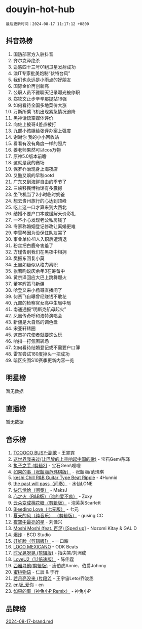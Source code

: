 # douyin-hot-hub

`最后更新时间：2024-08-17 11:17:12 +0800`

## 抖音热榜

1. 国防部官方入驻抖音
1. 齐尔克泽绝杀
1. 遥感四十三号01组卫星发射成功
1. 澳IT专家批美炮制“伏特台风”
1. 我们也永远是小雨点的好朋友
1. 国际金价再创新高
1. 公职人员不雅聊天记录曝光被停职
1. 郑钦文止步辛辛那提站16强
1. 如何看待全国多地菜价大涨
1. 万斯所乘飞机出现紧急情况迫降
1. 黑神话悟空媒体评价
1. 向佐上披哥4差点被打
1. 九部小孩姐给张译办案上强度
1. 谢谢你 我的小小回收站
1. 看看有没有角度一样的照片
1. 姜老师果然可以cos万物
1. 原神5.0版本前瞻
1. 这就是我的赛场
1. 保罗乔治现身上海夜店
1. 又酷又飒的早秋ootd
1. 广东又到海鲜自由的季节了
1. 三峡移民博物馆有多震撼
1. 坐飞机当了2小时临时奶爸
1. 想去贵州旅行的心达到顶峰
1. 吃上这一口才算来到大西北
1. 结婚不要户口本或缓解天价彩礼
1. 一不小心发现老公私房钱了
1. 专家称婚姻登记修改让离婚更难
1. 李雪琴因为没保住队友哭了
1. 事业单位41人入职后遭清退
1. 粉丝把白鹿夸害羞了
1. 方瑾告别我们在黑夜中相拥
1. 樊振东回复小莫
1. 王自如疑似从格力离职
1. 张若昀说庆余年3在筹备中
1. 黄宗泽回应大巴上跳舞爆火
1. 董宇辉策马新疆
1. 哈登又来小杨哥直播间了
1. 何赛飞自曝曾经赚钱不敢花
1. 九部的检察官女高中生局中局
1. 南通通报“明斯克航母起火”
1. 凤凰传奇呼和浩特演唱会
1. 新疆是大自然的调色盘
1. 宋亚轩转圈
1. 这首护花使者就要这么玩
1. 响指一打氛围转场
1. 如何看待结婚登记或不需要户口簿
1. 雷军尝试180度掉头一把成功
1. 暗区突围S10赛季更新内容一览

## 明星榜

暂无数据

## 直播榜

暂无数据

## 音乐榜

1. [TOOOOO BUSY-副歌](https://sf5-hl-cdn-tos.douyinstatic.com/obj/tos-cn-ve-2774/o0fmjGZetNDjSM5EimFs2QlzBg30YgByJMRQrC) - 王霏霏
1. [这世界我来过(让巴黎的上空响起中国的歌)](https://sf3-cdn-tos.douyinstatic.com/obj/tos-cn-ve-2774/o4wXzBftoUMHKWsiWRwtI9iiGWnO8zjCBxAaAb) - 宝石Gem/陈泽
1. [执子之手 (剪辑2)](https://sf5-hl-cdn-tos.douyinstatic.com/obj/tos-cn-ve-2774/oUoZLQjCc31XzqsBnBQUNgeKtYPBcgbFDwtfcu) - 宝石Gem\哩哩
1. [如果的事（张韶涵范玮琪版）](https://sf6-cdn-tos.douyinstatic.com/obj/tos-cn-ve-2774/owI7MDDyzHddFIDNOFiTf8qYP1fafEiAgmjsCv) - 张韶涵/范玮琪
1. [keshi Chill R&B Guitar Type Beat Ripple](https://sf5-hl-cdn-tos.douyinstatic.com/obj/tos-cn-ve-2774/okQIfmitAB3HpgZQo0YCEFEACcDhQngn0fkFIC) - 4Hunnid
1. [the past will pass（间奏）](https://sf5-hl-cdn-tos.douyinstatic.com/obj/tos-cn-ve-2774/oYi1aFWqIjwzlvAuryrQIMAFSoPpJyicp6BiZ) - 水仙LONE
1. [快乐恰恰（间奏）](https://sf5-hl-cdn-tos.douyinstatic.com/obj/tos-cn-ve-2774/oMesum3HvWQXJxuMFeVYzf54o2QzH5aEBPOCAn) - MaksJ
1. [心之火（R&B版）（谁的爱不疯）](https://sf5-hl-cdn-tos.douyinstatic.com/obj/tos-cn-ve-2774/okemkEDaIBBE3OosftCgMxlFkLQZRw37t36ZQv) - Zxxy
1. [云朵变成棉花糖（剪辑版）](https://sf5-hl-cdn-tos.douyinstatic.com/obj/tos-cn-ve-2774/o8LC84GQLALFfXeyJmh8KE61byVQYMMeAZLfEI) - 泡芙芙Scarlett
1. [Bleeding Love（七元版）](https://sf3-cdn-tos.douyinstatic.com/obj/tos-cn-ve-2774/oEgC9eZFHQ1MfSRnrfkzFp8AayDWqAQMABBgUs) - 七元
1. [夏天的风（纯音乐） （剪辑版）](https://sf5-hl-cdn-tos.douyinstatic.com/obj/tos-cn-ve-2774/oUzLjBZZFQAoNRmGokEeD5zfQCObp6UeFAnTa6) - gusing CC
1. [夜空中最亮的星](https://sf5-hl-cdn-tos.douyinstatic.com/obj/tos-cn-ve-2774/o4IfgGwqqnFeXEMGaS8JBzJAdayAaCeoxqbjCD) - 刘佳兴
1. [Moshi Moshi (feat. 百足) [Sped up]](https://sf3-cdn-tos.douyinstatic.com/obj/tos-cn-ve-2774/ocCPFQcXJLeroaIdQLIGAoeeYM3OAUYGDguHXz) - Nozomi Kitay & GAL D
1. [爆炸](https://sf5-hl-cdn-tos.douyinstatic.com/obj/tos-cn-ve-2774/4abeb6e3794342cf9e7ce20282badd15) - BCD Studio
1. [娃娃脸（剪辑版1）](https://sf5-hl-cdn-tos.douyinstatic.com/obj/tos-cn-ve-2774/oIimSCgQoNUePTAZ1Ba7TeADY4KetGYsVFeaaB) - 一口甜
1. [LOCO MEXICANO](https://sf6-cdn-tos.douyinstatic.com/obj/tos-cn-ve-2774/owxVoxJorA4ILBfsMAjU6t7O1xW9w0tS7EYzh6) - ODK Beats
1. [时光晃呀晃 (剪辑版)](https://sf5-hl-cdn-tos.douyinstatic.com/obj/tos-cn-ve-2774/o8ACeQem3gwI1x3GIYGAfKG0LJebKFRJDwRwyW) - 指尖笑/刘洲成
1. [LoveU2（1.1倍速版）](https://sf5-hl-cdn-tos.douyinstatic.com/obj/tos-cn-ve-2774/oQMeDffLaEmgMwgCOEMAFCI6INzoFPgWdD0rsa) - 陈伟霆
1. [西厢寻他(剪辑版)](https://sf3-cdn-tos.douyinstatic.com/obj/tos-cn-ve-2774/oUsAVfAQKlRNxEv5qxvIB8o5qmIWUcXbzJKJhw) - 唐伯虎Annie、伯爵Johnny
1. [蜜桃物语](https://sf5-hl-cdn-tos.douyinstatic.com/obj/tos-cn-ve-2774/oIhOSCZtIACtYU4XQkngiW9kCBfVD1Fz9IYeqL) - 仁辰 & 于行
1. [若月亮没来 (片段2)](https://sf3-cdn-tos.douyinstatic.com/obj/tos-cn-ve-2774/ocQavLLjkCOeDxGyYeIMGgNAIwJ0QXE1Ve3Fzv) - 王宇宙Leto/乔浚丞
1. [en版_爱你](https://sf5-hl-cdn-tos.douyinstatic.com/obj/tos-cn-ve-2774/oEDn5OQWGwJcMoiXFPLTgUzBICetMfDgIfAjaa) - en
1. [如果的事（神兔小P Remix）](https://sf5-hl-cdn-tos.douyinstatic.com/obj/tos-cn-ve-2774/okHtAffz3g4ZB0BMQn9iC9BC6AciI3xCmgQTqt) - 神兔小P

## 品牌榜

[2024-08-17-brand.md](2024-08-17-brand.md)
